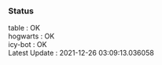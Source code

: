 ### Status


table : OK  
hogwarts : OK  
icy-bot : OK  
Latest Update : 2021-12-26 03:09:13.036058
